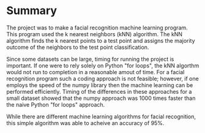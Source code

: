 # Summary

The project was to make a facial recognition machine learning program.  This program used the k nearest neighbors (kNN) algorithm.  The kNN algorithm finds the k nearest points to a test point and assigns the majority outcome of the neighbors to the test point classification.  

Since some datasets can be large, timing for running the project is important.  If one were to rely solely on Python "for loops", the kNN algorthm would not run to completion in a reasonable amout of time.  For a facial recognition program such a coding approach is not feasible; however, if one employs the speed of the numpy library then the machine learning can be performed efficiently.  Timing of the differences in these approaches for a small dataset showed that the numpy approach was 1000 times faster than the naive Python "for loops" approach.

While there are different machine learning algorithms for facial recognition, this simple algorithm was able to acheive an accuracy of 95%.  
